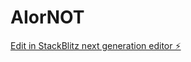 # AIorNOT

[Edit in StackBlitz next generation editor ⚡️](https://stackblitz.com/~/github.com/maddog011001/AIorNOT)